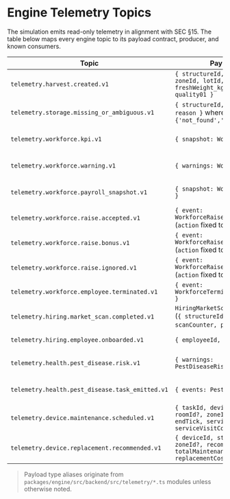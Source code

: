 # Engine Telemetry Topics

The simulation emits read-only telemetry in alignment with SEC §15. The table below maps every engine topic to its payload contract, producer, and known consumers.

| Topic | Payload shape | Producer(s) | Consumer(s) |
| --- | --- | --- | --- |
| `telemetry.harvest.created.v1` | `{ structureId, roomId, plantId, zoneId, lotId, createdAt_tick, freshWeight_kg, moisture01, quality01 }` | `applyHarvestAndInventory` pipeline stage | Seed-to-harvest report generator; monitoring pipelines |
| `telemetry.storage.missing_or_ambiguous.v1` | `{ structureId, candidateRoomIds, reason }` where `reason ∈ {'not_found','ambiguous'}` | `applyHarvestAndInventory` when `resolveStorageRoomForStructure` fails | Diagnostics/monitoring dashboards |
| `telemetry.workforce.kpi.v1` | `{ snapshot: WorkforceKpiSnapshot }` | `applyWorkforce` via `emitWorkforceKpiSnapshot` | `packages/tools-monitor` runtime (live KPI panel) |
| `telemetry.workforce.warning.v1` | `{ warnings: WorkforceWarning[] }` | `applyWorkforce` via `emitWorkforceWarnings` | `packages/tools-monitor` runtime (warning ticker) |
| `telemetry.workforce.payroll_snapshot.v1` | `{ snapshot: WorkforcePayrollState }` | `applyWorkforce` via `emitWorkforcePayrollSnapshot` | `packages/tools-monitor` runtime (payroll module) |
| `telemetry.workforce.raise.accepted.v1` | `{ event: WorkforceRaiseTelemetryEvent }` (`action` fixed to `accept`) | `applyWorkforce` when raises are accepted | Planned façade/read-model consumers |
| `telemetry.workforce.raise.bonus.v1` | `{ event: WorkforceRaiseTelemetryEvent }` (`action` fixed to `bonus`) | `applyWorkforce` when discretionary bonuses issue | Planned façade/read-model consumers |
| `telemetry.workforce.raise.ignored.v1` | `{ event: WorkforceRaiseTelemetryEvent }` (`action` fixed to `ignore`) | `applyWorkforce` when raises are ignored | Planned façade/read-model consumers |
| `telemetry.workforce.employee.terminated.v1` | `{ event: WorkforceTerminationTelemetryEvent }` | `applyWorkforce` during terminations | Planned façade/read-model consumers |
| `telemetry.hiring.market_scan.completed.v1` | `HiringMarketScanTelemetryPayload` (`{ structureId, simDay, scanCounter, poolSize, cost_cc }`) | Hiring service (`emitHiringMarketScanCompleted`) | Workforce monitoring/ops tooling |
| `telemetry.hiring.employee.onboarded.v1` | `{ employeeId, structureId }` | Hiring service (`emitHiringEmployeeOnboarded`) | Workforce monitoring/ops tooling |
| `telemetry.health.pest_disease.risk.v1` | `{ warnings: PestDiseaseRiskWarning[] }` | Health system (`emitPestDiseaseRiskWarnings`) | `packages/tools-monitor` runtime (pest warning board) |
| `telemetry.health.pest_disease.task_emitted.v1` | `{ events: PestDiseaseTaskEvent[] }` | Health system (`emitPestDiseaseTaskEvents`) | `packages/tools-monitor` runtime (task log) |
| `telemetry.device.maintenance.scheduled.v1` | `{ taskId, deviceId, structureId?, roomId?, zoneId?, startTick, endTick, serviceHours, reason, serviceVisitCostCc }` | `applyWorkforce` maintenance planner | `packages/tools-monitor` runtime (maintenance log) |
| `telemetry.device.replacement.recommended.v1` | `{ deviceId, structureId?, roomId?, zoneId?, recommendedSinceTick, totalMaintenanceCostCc, replacementCostCc }` | `applyWorkforce` maintenance planner | `packages/tools-monitor` runtime (replacement alerts) |

> Payload type aliases originate from `packages/engine/src/backend/src/telemetry/*.ts` modules unless otherwise noted.
